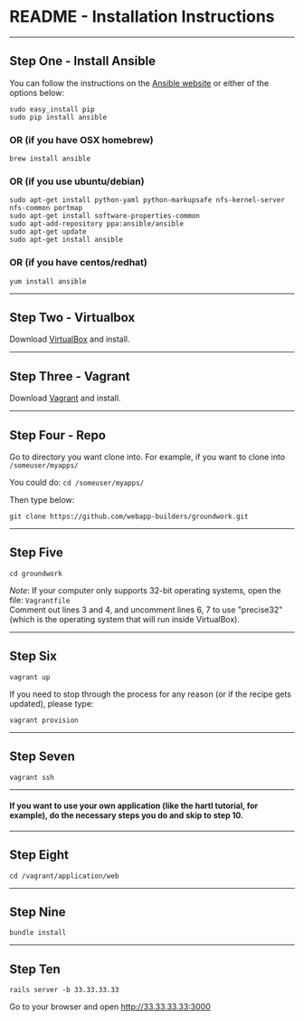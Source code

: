 # README - Installation Instructions

---------------------------------

## Step One - Install Ansible

You can follow the instructions on the [Ansible website](http://docs.ansible.com/intro_installation.html#installing-the-control-machine) or either of the options below:

```
sudo easy_install pip
sudo pip install ansible
```

### OR (if you have OSX homebrew)

```
brew install ansible
```

### OR (if you use ubuntu/debian)

```
sudo apt-get install python-yaml python-markupsafe nfs-kernel-server nfs-common portmap
sudo apt-get install software-properties-common
sudo apt-add-repository ppa:ansible/ansible
sudo apt-get update
sudo apt-get install ansible
```

### OR (if you have centos/redhat)

```
yum install ansible
```

---------------------------------

## Step Two - Virtualbox

Download [VirtualBox](https://www.virtualbox.org/wiki/Downloads) and install.

---------------------------------

## Step Three - Vagrant

Download [Vagrant](http://www.vagrantup.com/downloads) and install.

---------------------------------

## Step Four - Repo

Go to directory you want clone into. For example, if you want to clone into `/someuser/myapps/`

You could do: `cd /someuser/myapps/`

Then type below:
```
git clone https://github.com/webapp-builders/groundwork.git
```

---------------------------------

## Step Five

```
cd groundwork
```
*Note*: If your computer only supports 32-bit operating systems, open the file: `Vagrantfile`<br>
Comment out lines 3 and 4, and uncomment lines 6, 7 to use "precise32" (which is the operating system that will run inside VirtualBox).

---------------------------------

## Step Six


```
vagrant up
```

If you need to stop through the process for any reason (or if the recipe gets updated), please type:

```
vagrant provision
```

---------------------------------

## Step Seven

```
vagrant ssh
```

---------------------------------

#### If you want to use your own application (like the hartl tutorial, for example), do the necessary steps you do and skip to step 10.

---------------------------------

## Step Eight

```
cd /vagrant/application/web
```

---------------------------------

## Step Nine

```
bundle install
```

---------------------------------

## Step Ten

```
rails server -b 33.33.33.33
```

Go to your browser and open http://33.33.33.33:3000
